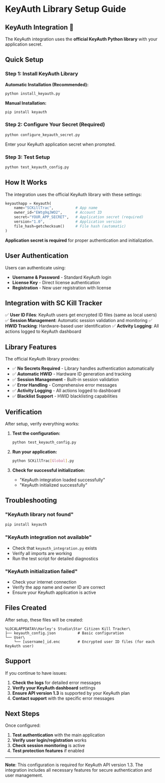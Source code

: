 # KeyAuth Library Setup Guide

## KeyAuth Integration 🔐
The KeyAuth integration uses the **official KeyAuth Python library** with your application secret.

## Quick Setup

### Step 1: Install KeyAuth Library

**Automatic Installation (Recommended):**
```bash
python install_keyauth.py
```

**Manual Installation:**
```bash
pip install keyauth
```

### Step 2: Configure Your Secret (Required)

```bash
python configure_keyauth_secret.py
```

Enter your KeyAuth application secret when prompted.

### Step 3: Test Setup

```bash
python test_keyauth_config.py
```

## How It Works

The integration uses the official KeyAuth library with these settings:

```python
keyauthapp = Keyauth(
    name="SCKillTrac",          # App name
    owner_id="EWtg9qJWO2",      # Account ID
    secret="YOUR_APP_SECRET",   # Application secret (required)
    version="1.0",              # Application version
    file_hash=getchecksum()     # File hash (automatic)
)
```

**Application secret is required** for proper authentication and initialization.

## User Authentication

Users can authenticate using:
- **Username & Password** - Standard KeyAuth login
- **License Key** - Direct license authentication
- **Registration** - New user registration with license

## Integration with SC Kill Tracker

✅ **User ID Files**: KeyAuth users get encrypted ID files (same as local users)
✅ **Session Management**: Automatic session validation and monitoring
✅ **HWID Tracking**: Hardware-based user identification
✅ **Activity Logging**: All actions logged to KeyAuth dashboard

## Library Features

The official KeyAuth library provides:

- ✅ **No Secrets Required** - Library handles authentication automatically
- ✅ **Automatic HWID** - Hardware ID generation and tracking
- ✅ **Session Management** - Built-in session validation
- ✅ **Error Handling** - Comprehensive error messages
- ✅ **Activity Logging** - All actions logged to dashboard
- ✅ **Blacklist Support** - HWID blacklisting capabilities

## Verification

After setup, verify everything works:

1. **Test the configuration:**
   ```bash
   python test_keyauth_config.py
   ```

2. **Run your application:**
   ```bash
   python SCKillTrac[Global].py
   ```

3. **Check for successful initialization:**
   - "KeyAuth integration loaded successfully"
   - "KeyAuth initialized successfully"

## Troubleshooting

### "KeyAuth library not found"
```bash
pip install keyauth
```

### "KeyAuth integration not available"
- Check that `keyauth_integration.py` exists
- Verify all imports are working
- Run the test script for detailed diagnostics

### "KeyAuth initialization failed"
- Check your internet connection
- Verify the app name and owner ID are correct
- Ensure your KeyAuth application is active

## Files Created

After setup, these files will be created:

```
%LOCALAPPDATA%\Harley's Studio\Star Citizen Kill Tracker\
├── keyauth_config.json          # Basic configuration
└── User\
    └── [username]_id.enc        # Encrypted user ID files (for each KeyAuth user)
```

## Support

If you continue to have issues:

1. **Check the logs** for detailed error messages
2. **Verify your KeyAuth dashboard** settings
3. **Ensure API version 1.3** is supported by your KeyAuth plan
4. **Contact support** with the specific error messages

## Next Steps

Once configured:

1. **Test authentication** with the main application
2. **Verify user login/registration** works
3. **Check session monitoring** is active
4. **Test protection features** if enabled

---

**Note**: This configuration is required for KeyAuth API version 1.3. The integration includes all necessary features for secure authentication and user management.
